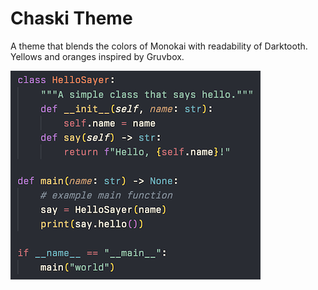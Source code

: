 # Chaski Theme

A theme that blends the colors of Monokai with readability of Darktooth. Yellows and oranges inspired by Gruvbox.

![](screenshot.jpg)